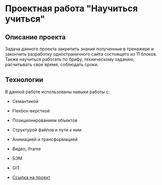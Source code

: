# Проектная работа "Научиться учиться"

## Описание проекта

Задача данного проекта закрепить знания полученные в тренажере и закончить разработку одностраничного сайта состоящего из 11 блоков. Также научиться работать по брифу, техническому заданию, расчитывать свое время, соблюдать сроки.

## Технологии

В данной работе использованы навыки работы с:
* Семантикой
* Flexbox-версткой
* Позиционированием объектов
* Структурой файлов и пути к ним
* Анимацией и трансформацией
* Видео, iframe
* БЭМ
* GIT

* [Ссылка на проект](https://anporshnev.github.io/how-to-learn/index.html)


